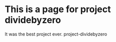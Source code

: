 <h1>
  This is a page for project dividebyzero
  </h1>
  
It was the best project ever.
project-dividebyzero
